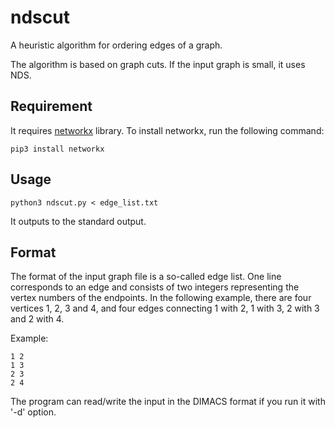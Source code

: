 # ndscut

A heuristic algorithm for ordering edges of a graph.

The algorithm is based on graph cuts. If the input graph is small, it uses NDS.

## Requirement

It requires [networkx](https://networkx.org/) library.
To install networkx, run the following command:

```
pip3 install networkx
```

## Usage

```
python3 ndscut.py < edge_list.txt
```

It outputs to the standard output.

## Format

The format of the input graph file is a so-called edge list.
One line corresponds to an edge and consists of two integers
representing the vertex numbers of the endpoints.
In the following example, there are four vertices 1, 2, 3 and 4,
and four edges connecting 1 with 2, 1 with 3, 2 with 3 and 2 with 4.

Example:

```
1 2
1 3
2 3
2 4
```

The program can read/write the input in the DIMACS format if you run it with '-d' option.
